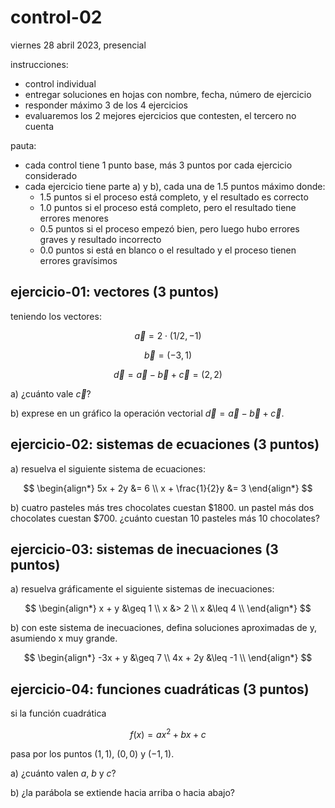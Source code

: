 # control-02

viernes 28 abril 2023, presencial

instrucciones:

- control individual
- entregar soluciones en hojas con nombre, fecha, número de ejercicio
- responder máximo 3 de los 4 ejercicios
- evaluaremos los 2 mejores ejercicios que contesten, el tercero no cuenta

pauta:

- cada control tiene 1 punto base, más 3 puntos por cada ejercicio considerado
- cada ejercicio tiene parte a) y b), cada una de 1.5 puntos máximo donde:
  - 1.5 puntos si el proceso está completo, y el resultado es correcto
  - 1.0 puntos si el proceso está completo, pero el resultado tiene errores menores
  - 0.5 puntos si el proceso empezó bien, pero luego hubo errores graves y resultado incorrecto
  - 0.0 puntos si está en blanco o el resultado y el proceso tienen errores gravísimos

## ejercicio-01: vectores (3 puntos)

teniendo los vectores:

$$\vec{a} = 2 \cdot (1/2,-1)$$

$$\vec{b} = (-3,1)$$

$$\vec{d} = \vec{a} - \vec{b} + \vec{c} = (2,2)$$

a) ¿cuánto vale $\vec{c}$?

b) exprese en un gráfico la operación vectorial $\vec{d} = \vec{a} - \vec{b} + \vec{c}$.

## ejercicio-02: sistemas de ecuaciones (3 puntos)

a) resuelva el siguiente sistema de ecuaciones:

$$
\begin{align*}
5x + 2y &= 6 \\
x + \frac{1}{2}y &= 3
\end{align*}
$$

b) cuatro pasteles más tres chocolates cuestan $1800. un pastel más dos chocolates cuestan $700. ¿cuánto cuestan 10 pasteles más 10 chocolates?

## ejercicio-03: sistemas de inecuaciones (3 puntos)

a) resuelva gráficamente el siguiente sistemas de inecuaciones:

$$
\begin{align*}
x + y &\geq 1 \\
x &> 2 \\
x &\leq 4 \\
\end{align*}
$$

b) con este sistema de inecuaciones, defina soluciones aproximadas de y, asumiendo x muy grande.

$$
\begin{align*}
-3x + y &\geq 7 \\
4x + 2y &\leq -1 \\
\end{align*}
$$

## ejercicio-04: funciones cuadráticas (3 puntos)

si la función cuadrática

$$f(x) = ax^2+bx+c$$

pasa por los puntos $(1,1)$, $(0,0)$ y $(-1,1)$.

a) ¿cuánto valen $a$, $b$ y $c$?

b) ¿la parábola se extiende hacia arriba o hacia abajo?
